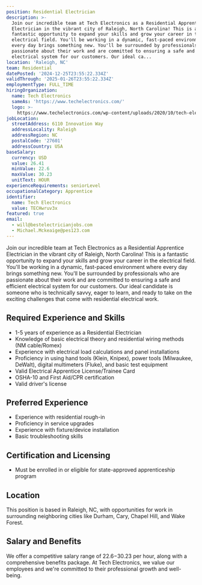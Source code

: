 ```yaml
---
position: Residential Electrician
description: >-
  Join our incredible team at Tech Electronics as a Residential Apprentice
  Electrician in the vibrant city of Raleigh, North Carolina! This is a
  fantastic opportunity to expand your skills and grow your career in the
  electrical field. You'll be working in a dynamic, fast-paced environment where
  every day brings something new. You'll be surrounded by professionals who are
  passionate about their work and are committed to ensuring a safe and efficient
  electrical system for our customers. Our ideal ca...
location: 'Raleigh, NC'
team: Residential
datePosted: '2024-12-25T23:55:22.334Z'
validThrough: '2025-01-26T23:55:22.334Z'
employmentType: FULL_TIME
hiringOrganization:
  name: Tech Electronics
  sameAs: 'https://www.techelectronics.com/'
  logo: >-
    https://www.techelectronics.com/wp-content/uploads/2020/10/tech-electronics-logo.png
jobLocation:
  streetAddress: 6110 Innovation Way
  addressLocality: Raleigh
  addressRegion: NC
  postalCode: '27601'
  addressCountry: USA
baseSalary:
  currency: USD
  value: 26.41
  minValue: 22.6
  maxValue: 30.23
  unitText: HOUR
experienceRequirements: seniorLevel
occupationalCategory: Apprentice
identifier:
  name: Tech Electronics
  value: TECHwruv3x
featured: true
email:
  - will@bestelectricianjobs.com
  - Michael.Mckeaige@pes123.com
---
```




Join our incredible team at Tech Electronics as a Residential Apprentice Electrician in the vibrant city of Raleigh, North Carolina! This is a fantastic opportunity to expand your skills and grow your career in the electrical field. You'll be working in a dynamic, fast-paced environment where every day brings something new. You'll be surrounded by professionals who are passionate about their work and are committed to ensuring a safe and efficient electrical system for our customers. Our ideal candidate is someone who is technically savvy, eager to learn, and ready to take on the exciting challenges that come with residential electrical work.

## Required Experience and Skills

- 1-5 years of experience as a Residential Electrician
- Knowledge of basic electrical theory and residential wiring methods (NM cable/Romex)
- Experience with electrical load calculations and panel installations
- Proficiency in using hand tools (Klein, Knipex), power tools (Milwaukee, DeWalt), digital multimeters (Fluke), and basic test equipment
- Valid Electrical Apprentice License/Trainee Card
- OSHA-10 and First Aid/CPR certification
- Valid driver's license

## Preferred Experience

- Experience with residential rough-in
- Proficiency in service upgrades
- Experience with fixture/device installation
- Basic troubleshooting skills

## Certification and Licensing

- Must be enrolled in or eligible for state-approved apprenticeship program

## Location

This position is based in Raleigh, NC, with opportunities for work in surrounding neighboring cities like Durham, Cary, Chapel Hill, and Wake Forest.

## Salary and Benefits

We offer a competitive salary range of $22.6-$30.23 per hour, along with a comprehensive benefits package. At Tech Electronics, we value our employees and we're committed to their professional growth and well-being.
